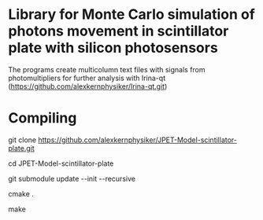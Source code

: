Library for Monte Carlo simulation of photons movement in scintillator plate with silicon photosensors
======================================================================================================

The programs create multicolumn text files with signals from photomultipliers for further analysis with Irina-qt
(https://github.com/alexkernphysiker/Irina-qt.git)



Compiling
=========

git clone https://github.com/alexkernphysiker/JPET-Model-scintillator-plate.git

cd JPET-Model-scintillator-plate

git submodule update --init --recursive

cmake .

make
